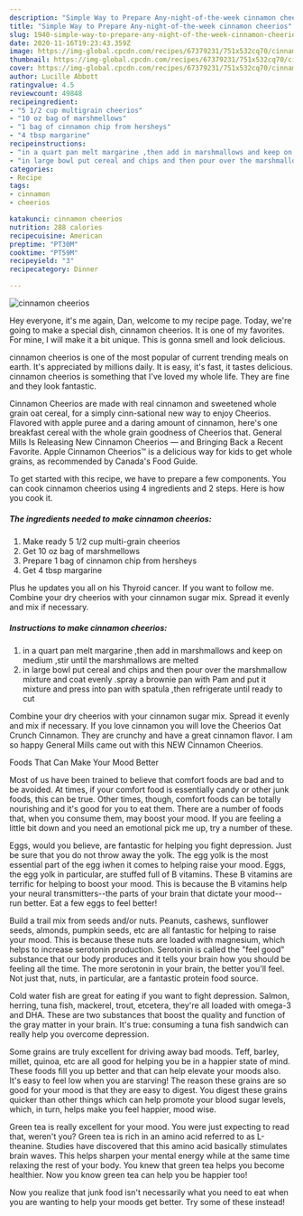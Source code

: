 ```yaml
---
description: "Simple Way to Prepare Any-night-of-the-week cinnamon cheerios"
title: "Simple Way to Prepare Any-night-of-the-week cinnamon cheerios"
slug: 1940-simple-way-to-prepare-any-night-of-the-week-cinnamon-cheerios
date: 2020-11-16T19:23:43.359Z
image: https://img-global.cpcdn.com/recipes/67379231/751x532cq70/cinnamon-cheerios-recipe-main-photo.jpg
thumbnail: https://img-global.cpcdn.com/recipes/67379231/751x532cq70/cinnamon-cheerios-recipe-main-photo.jpg
cover: https://img-global.cpcdn.com/recipes/67379231/751x532cq70/cinnamon-cheerios-recipe-main-photo.jpg
author: Lucille Abbott
ratingvalue: 4.5
reviewcount: 49848
recipeingredient:
- "5 1/2 cup multigrain cheerios"
- "10 oz bag of marshmellows"
- "1 bag of cinnamon chip from hersheys"
- "4 tbsp margarine"
recipeinstructions:
- "in a quart pan melt margarine ,then add in marshmallows and keep on medium ,stir until the marshmallows are melted"
- "in large bowl put cereal and chips and then pour over the marshmallow mixture and coat evenly .spray a brownie pan with Pam and put it mixture and press into pan with spatula ,then refrigerate until ready to cut"
categories:
- Recipe
tags:
- cinnamon
- cheerios

katakunci: cinnamon cheerios 
nutrition: 288 calories
recipecuisine: American
preptime: "PT30M"
cooktime: "PT59M"
recipeyield: "3"
recipecategory: Dinner

---
```



![cinnamon cheerios](https://img-global.cpcdn.com/recipes/67379231/751x532cq70/cinnamon-cheerios-recipe-main-photo.jpg)

Hey everyone, it's me again, Dan, welcome to my recipe page. Today, we're going to make a special dish, cinnamon cheerios. It is one of my favorites. For mine, I will make it a bit unique. This is gonna smell and look delicious.

cinnamon cheerios is one of the most popular of current trending meals on earth. It's appreciated by millions daily. It is easy, it's fast, it tastes delicious. cinnamon cheerios is something that I've loved my whole life. They are fine and they look fantastic.

Cinnamon Cheerios are made with real cinnamon and sweetened whole grain oat cereal, for a simply cinn-sational new way to enjoy Cheerios. Flavored with apple puree and a daring amount of cinnamon, here&#39;s one breakfast cereal with the whole grain goodness of Cheerios that. General Mills Is Releasing New Cinnamon Cheerios — and Bringing Back a Recent Favorite. Apple Cinnamon Cheerios™ is a delicious way for kids to get whole grains, as recommended by Canada&#39;s Food Guide.


To get started with this recipe, we have to prepare a few components. You can cook cinnamon cheerios using 4 ingredients and 2 steps. Here is how you cook it.

<!--inarticleads1-->

##### The ingredients needed to make cinnamon cheerios:

1. Make ready 5 1/2 cup multi-grain cheerios
1. Get 10 oz bag of marshmellows
1. Prepare 1 bag of cinnamon chip from hersheys
1. Get 4 tbsp margarine


Plus he updates you all on his Thyroid cancer. If you want to follow me. Combine your dry cheerios with your cinnamon sugar mix. Spread it evenly and mix if necessary. 

<!--inarticleads2-->

##### Instructions to make cinnamon cheerios:

1. in a quart pan melt margarine ,then add in marshmallows and keep on medium ,stir until the marshmallows are melted
1. in large bowl put cereal and chips and then pour over the marshmallow mixture and coat evenly .spray a brownie pan with Pam and put it mixture and press into pan with spatula ,then refrigerate until ready to cut


Combine your dry cheerios with your cinnamon sugar mix. Spread it evenly and mix if necessary. If you love cinnamon you will love the Cheerios Oat Crunch Cinnamon. They are crunchy and have a great cinnamon flavor. I am so happy General Mills came out with this NEW Cinnamon Cheerios. 

Foods That Can Make Your Mood Better


Most of us have been trained to believe that comfort foods are bad and to be avoided. At times, if your comfort food is essentially candy or other junk foods, this can be true. Other times, though, comfort foods can be totally nourishing and it's good for you to eat them. There are a number of foods that, when you consume them, may boost your mood. If you are feeling a little bit down and you need an emotional pick me up, try a number of these.

Eggs, would you believe, are fantastic for helping you fight depression. Just be sure that you do not throw away the yolk. The egg yolk is the most essential part of the egg iwhen it comes to helping raise your mood. Eggs, the egg yolk in particular, are stuffed full of B vitamins. These B vitamins are terrific for helping to boost your mood. This is because the B vitamins help your neural transmitters--the parts of your brain that dictate your mood--run better. Eat a few eggs to feel better!

Build a trail mix from seeds and/or nuts. Peanuts, cashews, sunflower seeds, almonds, pumpkin seeds, etc are all fantastic for helping to raise your mood. This is because these nuts are loaded with magnesium, which helps to increase serotonin production. Serotonin is called the "feel good" substance that our body produces and it tells your brain how you should be feeling all the time. The more serotonin in your brain, the better you'll feel. Not just that, nuts, in particular, are a fantastic protein food source.

Cold water fish are great for eating if you want to fight depression. Salmon, herring, tuna fish, mackerel, trout, etcetera, they're all loaded with omega-3 and DHA. These are two substances that boost the quality and function of the gray matter in your brain. It's true: consuming a tuna fish sandwich can really help you overcome depression. 

Some grains are truly excellent for driving away bad moods. Teff, barley, millet, quinoa, etc are all good for helping you be in a happier state of mind. These foods fill you up better and that can help elevate your moods also. It's easy to feel low when you are starving! The reason these grains are so good for your mood is that they are easy to digest. You digest these grains quicker than other things which can help promote your blood sugar levels, which, in turn, helps make you feel happier, mood wise.

Green tea is really excellent for your mood. You were just expecting to read that, weren't you? Green tea is rich in an amino acid referred to as L-theanine. Studies have discovered that this amino acid basically stimulates brain waves. This helps sharpen your mental energy while at the same time relaxing the rest of your body. You knew that green tea helps you become healthier. Now you know green tea can help you be happier too!

Now you realize that junk food isn't necessarily what you need to eat when you are wanting to help your moods get better. Try some of these instead!

